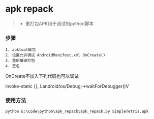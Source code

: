 
# apk repack
>* 重打包APK用于调试的python脚本


### 步骤

	1. apktool解包
	2. 设置允许调试 AndroidManifest.xml OnCreate()
	3. 重新编译打包
	4. 签名

OnCreate不加入下列代码也可以调试

invoke-static {}, Landroid/os/Debug;->waitForDebugger()V


### 使用方法
	python E:\Code\python\apk_repack\apk_repack.py SimpleTetris.apk

